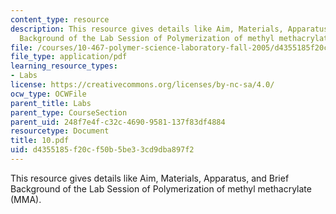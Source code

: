 ```yaml
---
content_type: resource
description: This resource gives details like Aim, Materials, Apparatus, and Brief
  Background of the Lab Session of Polymerization of methyl methacrylate (MMA).
file: /courses/10-467-polymer-science-laboratory-fall-2005/d4355185f20cf50b5be33cd9dba897f2_10.pdf
file_type: application/pdf
learning_resource_types:
- Labs
license: https://creativecommons.org/licenses/by-nc-sa/4.0/
ocw_type: OCWFile
parent_title: Labs
parent_type: CourseSection
parent_uid: 248f7e4f-c32c-4690-9581-137f83df4884
resourcetype: Document
title: 10.pdf
uid: d4355185-f20c-f50b-5be3-3cd9dba897f2
---
```

This resource gives details like Aim, Materials, Apparatus, and Brief Background of the Lab Session of Polymerization of methyl methacrylate (MMA).